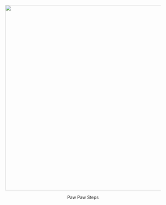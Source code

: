<img src=https://user-images.githubusercontent.com/22866061/167975859-e0e7074d-b634-46df-a670-38a69accb1f8.png height=600px>

<p align=center>
  Paw Paw Steps
  
  
</p>
